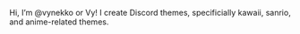 Hi, I’m @vynekko or Vy!
I create Discord themes, specificially kawaii, sanrio, and anime-related themes. 
